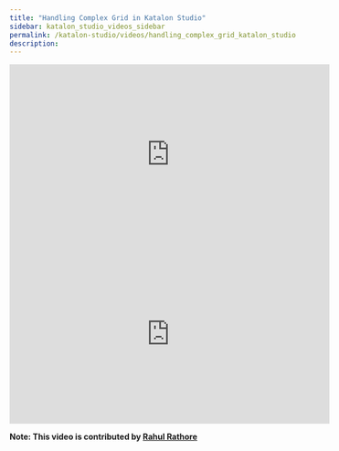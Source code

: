 ```yaml
---
title: "Handling Complex Grid in Katalon Studio"
sidebar: katalon_studio_videos_sidebar
permalink: /katalon-studio/videos/handling_complex_grid_katalon_studio.html
description: 
---
```

<iframe width="560" height="315" src="https://www.youtube.com/embed/KOzSF2OKeSo" title="YouTube video player" frameborder="0" allow="accelerometer; autoplay; clipboard-write; encrypted-media; gyroscope; picture-in-picture" allowfullscreen></iframe>

<iframe width="560" height="315" src="https://www.youtube.com/embed/lCVzyarezuw" title="YouTube video player" frameborder="0" allow="accelerometer; autoplay; clipboard-write; encrypted-media; gyroscope; picture-in-picture" allowfullscreen></iframe>

**Note: This video is contributed by [Rahul Rathore](https://www.youtube.com/user/fluxay44)**